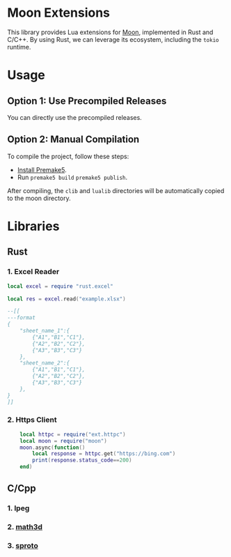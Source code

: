 # Moon Extensions

This library provides Lua extensions for [Moon](https://github.com/sniper00/moon), implemented in Rust and C/C++. By using Rust, we can leverage its ecosystem, including the `tokio` runtime.

# Usage

## Option 1: Use Precompiled Releases

You can directly use the precompiled releases.

## Option 2: Manual Compilation

To compile the project, follow these steps:

- [Install Premake5](https://premake.github.io/download).
- Run `premake5 build` `premake5 publish`.

After compiling, the `clib` and `lualib` directories will be automatically copied to the moon directory.

# Libraries

## Rust

### 1. Excel Reader

```lua
local excel = require "rust.excel"

local res = excel.read("example.xlsx")

--[[
---format
{
    "sheet_name_1":{
        {"A1","B1","C1"},
        {"A2","B2","C2"},
        {"A3","B3","C3"}
    },
    "sheet_name_2":{
        {"A1","B1","C1"},
        {"A2","B2","C2"},
        {"A3","B3","C3"}
    },
}
]]

```

### 2. Https Client

```lua
    local httpc = require("ext.httpc")
    local moon = require("moon")
    moon.async(function()
        local response = httpc.get("https://bing.com")
        print(response.status_code==200)
    end)
```

## C/Cpp

### 1. lpeg

### 2. [math3d](https://github.com/cloudwu/math3d)

### 3. [sproto](https://github.com/cloudwu/sproto)
